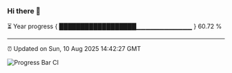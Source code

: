 ### Hi there 👋

⏳ Year progress { ██████████████████▁▁▁▁▁▁▁▁▁▁▁▁ } 60.72 %

---

⏰ Updated on Sun, 10 Aug 2025 14:42:27 GMT

![Progress Bar CI](https://github.com/IshwaranRudhara/GIT-ACTION/workflows/Progress%20Bar%20CI/badge.svg)
